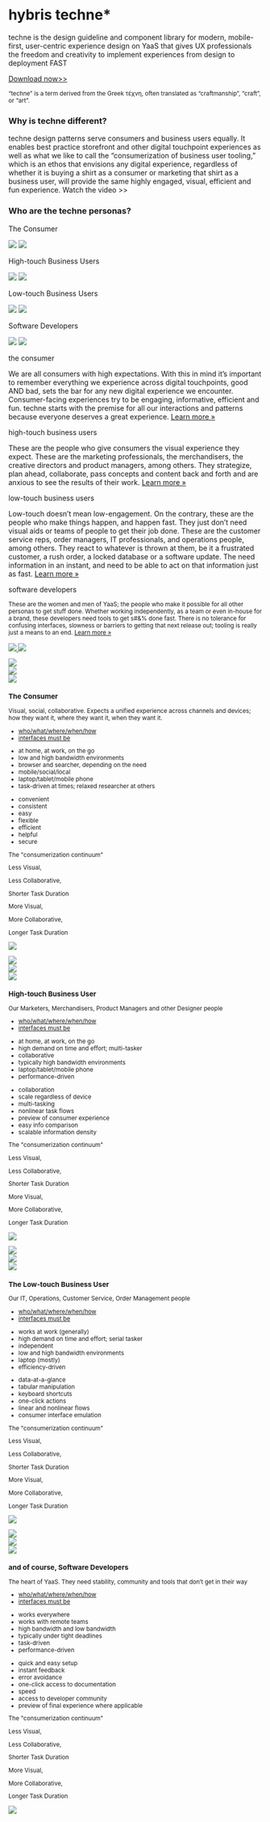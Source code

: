 <div class="container hyHomePage" >
    <div class="page-header hyHomeHeader text-center">
        <h1>hybris techne*</h1>
        <p>techne is the design guideline and component library for modern, mobile-first, user-centric experience design on YaaS that gives UX professionals the freedom and creativity to implement experiences from design to deployment FAST</p>
        <div><a href="/Download.html">Download now>></a></div>
    </div> <!-- header -->
    <div class="row hyHomeHeader2 text-center">
        <p><small>“techne” is a term derived from the Greek τέχνη, often translated as “craftmanship”, “craft”, or “art”.</small></p>
    </div>
    <div class="hyHomeContentCentered">
        <div class="row hyHomeHeader3 text-center">
            <h3>Why is techne different?</h3>
            <p>techne design patterns serve consumers and business users equally. It enables best practice storefront and other digital touchpoint experiences as well as what we like to call the “consumerization of business user tooling,” which is an ethos that envisions any digital experience, regardless of whether it is buying a shirt as a consumer or marketing that shirt as a business user, will provide the same highly engaged, visual, efficient and fun experience. <a>Watch the video >></a></p>
        </div><!-- row why techne -->
        <div class="row personaIcons text-center">
            <h3>Who are the techne personas?</h3>
            <div class="col-md-3">
                <a data-slide-to="0" data-target="#hyPersonasCarouselID" class="hyPersonaText">
                    <p class="text-center">The Consumer</p>
                    <img id="hyConsumUpImg" class="hidden" src="images/home/consumer_up.png"/>
                    <img id="hyConsumOverImg" src="images/home/consumer_over.png"/>
                </a>
            </div>
            <div class="col-md-3">
                <a data-slide-to="1" data-target="#hyPersonasCarouselID">
                    <p class="text-center">High-touch Business Users</p>
                    <img id="hyHighTUpImg" src="images/home/high_touch_up.png"/>
                    <img id="hyHighTOverImg" class="hidden" src="images/home/high_touch_over.png"/>
                </a>
            </div>
            <div class="col-md-3">
                <a data-slide-to="2" data-target="#hyPersonasCarouselID">
                    <p class="text-center">Low-touch Business Users</p>
                    <img id="hyLowTUpImg" src="images/home/low_touch_up.png"/>
                    <img id="hyLowTOverImg" class="hidden" src="images/home/low_touch_over.png"/>
                </a>
            </div>
            <div class="col-md-3">
                <a data-slide-to="3" data-target="#hyPersonasCarouselID">
                    <p class="text-center">Software Developers</p>
                    <img id="hyDevUpImg" src="images/home/developers_up.png"/>
                    <img id="hyDevOverImg" class="hidden" src="images/home/developers_over.png"/>
                </a>
            </div>
        </div> <!-- row - personas -->
        <div class="row personasCarousel">
            <div id="hyPersonasCarouselID" class="carousel slide" data-ride="carousel" data-interval="false">
                <div class="carousel-inner">
                    <div class="item active text-center" data-img-up="#hyConsumUpImg" data-img-over="#hyConsumOverImg">
                        <p class="hyPersonaTitle">the consumer</p>
                        <p>We are all consumers with high expectations.  With this in mind it’s important to remember everything we experience across digital touchpoints, good AND bad, sets the bar for any new digital experience we encounter. Consumer-facing experiences try to be engaging, informative, efficient and fun. techne starts with the premise for all our interactions and patterns because everyone deserves a great experience. <a href="#hyHomeConsumerC">Learn more »</a></p>
                    </div>
                    <div class="item text-center" data-img-up="#hyHighTUpImg" data-img-over="#hyHighTOverImg">
                        <p class="hyPersonaTitle">high-touch business users</p>
                        <p>These are the people who give consumers the visual experience they expect.  These are the marketing professionals, the merchandisers, the creative directors and product managers, among others. They strategize, plan ahead, collaborate, pass concepts and content back and forth and are anxious to see the results of their work. <a href="#hyHomeHighTC">Learn more »</a></p>
                    </div>
                    <div class="item text-center" data-img-up="#hyLowTUpImg" data-img-over="#hyLowTOverImg">
                        <p class="hyPersonaTitle">low-touch business users</p>
                        <p>Low-touch doesn’t mean low-engagement.  On the contrary, these are the people who make things happen, and happen fast. They just don’t need visual aids or teams of people to get their job done.   These are the customer service reps, order managers, IT professionals, and operations people, among others. They react to whatever is thrown at them, be it a frustrated customer, a rush order, a locked database or a software update.  The need information in an instant, and need to be able to act on that information just as fast. <a href="#hyHomeLowTC">Learn more »</a></p>
                    </div>
                    <div class="item text-center" data-img-up="#hyDevUpImg" data-img-over="#hyDevOverImg">
                    <p class="hyPersonaTitle">software developers</p>
                        <p><small>These are the women and men of YaaS; the people who make it possible for all other personas to get stuff done.  Whether working independently, as a team or even in-house for a brand, these developers need tools to get s#&% done fast. There is no tolerance for confusing interfaces, slowness or barriers to getting that next release out; tooling is really just a means to an end. <a href="#hyHomeSoftDevC">Learn more »</a></p>
                    </div>
                </div> <!-- carousel inner-->
                <a href="#hyPersonasCarouselID" class="left carousel-control" role="button" data-slide="prev">
                    <img src="images/home/arrow_left.png">
                </a>
                <a href="#hyPersonasCarouselID" class="right carousel-control" role="button" data-slide="next">
                    <img src="images/home/arrow_right.png">
                </a>
            </div><!-- carousel #hyPersonasCarouselID -->
        </div><!-- row carousel -->
        <!-- Consumer Section-->
        <div class="row consumerCarousel" id="hyHomeConsumerC">
            <div class="col-sm-6">
                <div id="hyConsumerCarouselID" class="carousel slide" data-ride="carousel" data-interval="false">
                    <ol class="carousel-indicators">
                    </ol>
                    <div class="carousel-inner">
                        <div class="item active">
                            <img src="images/home/consumer_1.png"></img>
                        </div>
                        <div class="item">
                            <img src="images/home/consumer_2.png"></img>
                        </div>
                        <div class="item">
                            <img src="images/home/consumer_3.png"></img>
                        </div>
                    </div> <!-- carousel inner -->
                </div> <!-- carousel hyConsumerCarouselID -->
            </div><!--consumer carousel-->
            <div class="col-sm-6 hyPersonaTabs">
                <h3>The Consumer</h3>
                <p>Visual, social, collaborative. Expects a unified experience across channels and devices; how they want it, where they want it, when they want it.</p>
                <div class="container">
                    <div class="row hyPersonaTab">
                        <ul class="nav nav-tabs">
                            <li class="active"><a data-toggle="tab" href="#cons_wwwwh">who/what/where/when/how</a></li>
                            <li><a data-toggle="tab" href="#cons_interface">interfaces must be</a></li>
                        </ul>
                        <div class="tab-content">
                            <div class="tab-pane fade active in" id="cons_wwwwh">
                                <ul class="w5_list">
                                    <li>at home, at work, on the go</li>
                                    <li>low and high bandwidth environments</li>
                                    <li>browser and searcher, depending on the need</li>
                                    <li>mobile/social/local</li>
                                    <li>laptop/tablet/mobile phone</li>
                                    <li>task-driven at times; relaxed researcher at others</li>
                                </ul>
                            </div>
                            <div class="tab-pane fade" id="cons_interface">
                                <ul class="w5_list">
                                    <li>convenient</li>
                                    <li>consistent</li>
                                    <li>easy</li>
                                    <li>flexible</li>
                                    <li>efficient</li>
                                    <li>helpful</li>
                                    <li>secure</li>
                                </ul>
                            </div>
                        </div>
                    </div>
                </div>
            </div><!--consumer data-->
            <div class="col-sm-12 hyHomeSlider">
                <div class="row">
                    <p class="text-center">The "consumerization continuum"</p>
                </div>
                <div class="row hySliderText">
                    <div class="col-xs-4 col-sm-3 text-right">
                        <p>Less Visual,</p>
                        <p>Less Collaborative,</p>
                        <p>Shorter Task Duration</p>
                    </div>
                    <div class="col-xs-4 col-xs-offset-4 col-sm-offset-6 col-md-offset-0 col-sm-3 col-md-push-6">
                        <p>More Visual,</p>
                        <p>More Collaborative,</p>
                        <p>Longer Task Duration</p>
                    </div>
                    <div class="col-sm-12 col-md-6 col-md-pull-3">
                        <img src="images/home/consumer_slider.png"></img>
                    </div>
                </div>
            </div><!-- consumerization slider-->
        </div><!-- the consumer carousel-->
        <!-- High-touch User Section-->
        <div class="row consumerCarousel" id="hyHomeHighTC">
            <div class="col-sm-6 col-sm-push-6">
                <div id="hyHightCarouselID" class="carousel slide" data-ride="carousel" data-interval="false">
                    <ol class="carousel-indicators">
                    </ol>
                    <div class="carousel-inner">
                        <div class="item active">
                            <img src="images/home/hight_user_1.png"></img>
                        </div>
                        <div class="item">
                            <img src="images/home/hight_user_2.png"></img>
                        </div>
                        <div class="item">
                            <img src="images/home/hight_user_3.png"></img>
                        </div>
                    </div> <!-- carousel inner -->
                </div> <!-- carousel hyConsumerCarouselID -->
            </div><!--consumer carousel-->
            <div class="col-sm-6 col-sm-pull-6 hyPersonaTabs">
                <h3>High-touch Business User</h3>
                <p>Our Marketers, Merchandisers, Product Managers and other Designer people</p>
                <div class="container">
                    <div class="row hyPersonaTab">
                        <ul class="nav nav-tabs">
                            <li class="active"><a data-toggle="tab" href="#hight_wwwwh">who/what/where/when/how</a></li>
                            <li><a data-toggle="tab" href="#hight_interface">interfaces must be</a></li>
                        </ul>
                        <div class="tab-content">
                            <div class="tab-pane fade active in" id="hight_wwwwh">
                                <ul class="w5_list">
                                    <li>at home, at work, on the go</li>
                                    <li>high demand on time and effort; multi-tasker</li>
                                    <li>collaborative</li>
                                    <li>typically high bandwidth environments</li>
                                    <li>laptop/tablet/mobile phone</li>
                                    <li>performance-driven</li>
                                </ul>
                            </div>
                            <div class="tab-pane fade" id="hight_interface">
                                <ul class="w5_list">
                                    <li>collaboration</li>
                                    <li>scale regardless of device</li>
                                    <li>multi-tasking</li>
                                    <li>nonlinear task flows</li>
                                    <li>preview of consumer experience</li>
                                    <li>easy info comparison</li>
                                    <li>scalable information density</li>
                                </ul>
                            </div>
                        </div>
                    </div>
                </div>
            </div><!--consumer data-->
            <div class="col-sm-12 hyHomeSlider">
                <div class="row">
                    <p class="text-center">The "consumerization continuum"</p>
                </div>
                <div class="row hySliderText">
                    <div class="col-xs-4 col-sm-3 text-right">
                        <p>Less Visual,</p>
                        <p>Less Collaborative,</p>
                        <p>Shorter Task Duration</p>
                    </div>
                    <div class="col-xs-4 col-xs-offset-4 col-sm-offset-6 col-md-offset-0 col-sm-3 col-md-push-6">
                        <p>More Visual,</p>
                        <p>More Collaborative,</p>
                        <p>Longer Task Duration</p>
                    </div>
                    <div class="col-sm-12 col-md-6 col-md-pull-3">
                        <img src="images/home/hight_slider.png"></img>
                    </div>
                </div>
            </div><!-- consumerization slider-->
        </div><!-- the consumer carousel-->
        <!-- -->
        <div class="row consumerCarousel" id="hyHomeLowTC">
            <div class="col-sm-6">
                <div id="hyLowtCarouselID" class="carousel slide" data-ride="carousel" data-interval="false">
                    <ol class="carousel-indicators">
                    </ol>
                    <div class="carousel-inner">
                        <div class="item active">
                            <img src="images/home/lowt_user_1.png"></img>
                        </div>
                        <div class="item">
                            <img src="images/home/lowt_user_2.png"></img>
                        </div>
                        <div class="item">
                            <img src="images/home/lowt_user_3.png"></img>
                        </div>
                    </div> <!-- carousel inner -->
                </div> <!-- carousel hyLowtCarouselID -->
            </div><!--consumer carousel-->
            <div class="col-sm-6 hyPersonaTabs">
                <h3>The Low-touch Business User</h3>
                <p>Our  IT, Operations, Customer Service, Order Management people</p>
                <div class="container">
                    <div class="row hyPersonaTab">
                        <ul class="nav nav-tabs">
                            <li class="active"><a data-toggle="tab" href="#lowt_wwwwh">who/what/where/when/how</a></li>
                            <li><a data-toggle="tab" href="#lowt_interface">interfaces must be</a></li>
                        </ul>
                        <div class="tab-content">
                            <div class="tab-pane fade active in" id="lowt_wwwwh">
                                <ul class="w5_list">
                                    <li>works at work (generally)</li>
                                    <li>high demand on time and effort; serial tasker</li>
                                    <li>independent</li>
                                    <li>low and high bandwidth environments</li>
                                    <li>laptop (mostly)</li>
                                    <li>efficiency-driven</li>
                                </ul>
                            </div>
                            <div class="tab-pane fade" id="lowt_interface">
                                <ul class="w5_list">
                                    <li>data-at-a-glance</li>
                                    <li>tabular manipulation</li>
                                    <li>keyboard shortcuts</li>
                                    <li>one-click actions</li>
                                    <li>linear and nonlinear flows</li>
                                    <li>consumer interface emulation</li>
                                </ul>
                            </div>
                        </div>
                    </div>
                </div>
            </div><!--consumer data-->
            <div class="col-sm-12 hyHomeSlider">
                <div class="row">
                    <p class="text-center">The "consumerization continuum"</p>
                </div>
                <div class="row hySliderText">
                    <div class="col-xs-4 col-sm-3 text-right">
                        <p>Less Visual,</p>
                        <p>Less Collaborative,</p>
                        <p>Shorter Task Duration</p>
                    </div>
                    <div class="col-xs-4 col-xs-offset-4 col-sm-offset-6 col-md-offset-0 col-sm-3 col-md-push-6">
                        <p>More Visual,</p>
                        <p>More Collaborative,</p>
                        <p>Longer Task Duration</p>
                    </div>
                    <div class="col-sm-12 col-md-6 col-md-pull-3">
                        <img src="images/home/lowt_slider.png"></img>
                    </div>
                </div>
            </div><!-- consumerization slider-->
        </div><!-- the consumer carousel-->
        <!-- -->
        <div class="row consumerCarousel" id="hyHomeSoftDevC">
            <div class="col-sm-6 col-sm-push-6">
                <div id="hyDevCarouselID" class="carousel slide" data-ride="carousel" data-interval="false">
                    <ol class="carousel-indicators">
                    </ol>
                    <div class="carousel-inner">
                        <div class="item active">
                            <img src="images/home/developer_1.png"></img>
                        </div>
                        <div class="item">
                            <img src="images/home/developer_2.png"></img>
                        </div>
                        <div class="item">
                            <img src="images/home/developer_3.png"></img>
                        </div>
                    </div> <!-- carousel inner -->
                </div> <!-- carousel hyDevCarouselID -->
            </div><!--consumer carousel-->
            <div class="col-sm-6 col-sm-pull-6 hyPersonaTabs">
                <h3>and of course, Software Developers</h3>
                <p>The heart of YaaS. They need stability, community and tools that don’t get in their way</p>
                <div class="container">
                    <div class="row hyPersonaTab">
                        <ul class="nav nav-tabs">
                            <li class="active"><a data-toggle="tab" href="#dev_wwwwh">who/what/where/when/how</a></li>
                            <li><a data-toggle="tab" href="#dev_interface">interfaces must be</a></li>
                        </ul>
                        <div class="tab-content">
                            <div class="tab-pane fade active in" id="dev_wwwwh">
                                <ul class="w5_list">
                                    <li>works everywhere</li>
                                    <li>works with remote teams</li>
                                    <li>high bandwidth and low bandwidth</li>
                                    <li>typically under tight deadlines</li>
                                    <li>task-driven</li>
                                    <li>performance-driven</li>
                                </ul>
                            </div>
                            <div class="tab-pane fade" id="dev_interface">
                                <ul class="w5_list">
                                    <li>quick and easy setup</li>
                                    <li>instant feedback</li>
                                    <li>error avoidance</li>
                                    <li>one-click access to documentation</li>
                                    <li>speed</li>
                                    <li>access to developer community</li>
                                    <li>preview of final experience where applicable</li>
                                </ul>
                            </div>
                        </div>
                    </div>
                </div>
            </div><!--consumer data-->
            <div class="col-sm-12 hyHomeSlider">
                <div class="row">
                    <p class="text-center">The "consumerization continuum"</p>
                </div>
                <div class="row hySliderText">
                    <div class="col-xs-4 col-sm-3 text-right">
                        <p>Less Visual,</p>
                        <p>Less Collaborative,</p>
                        <p>Shorter Task Duration</p>
                    </div>
                    <div class="col-xs-4 col-xs-offset-4 col-sm-offset-6 col-md-offset-0 col-sm-3 col-md-push-6">
                        <p>More Visual,</p>
                        <p>More Collaborative,</p>
                        <p>Longer Task Duration</p>
                    </div>
                    <div class="col-sm-12 col-md-6 col-md-pull-3">
                        <img src="images/home/developer_slider.png"></img>
                    </div>
                </div>
            </div><!-- consumerization slider-->
        </div><!-- the consumer carousel-->
    </div>
</div><!--/.container-->
